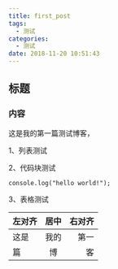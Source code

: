 ```yaml
---
title: first_post
tags:
  - 测试
categories:
  - 测试
date: 2018-11-20 10:51:43
---
```


## 标题

### 内容

这是我的第一篇测试博客，

1、列表测试

2、代码块测试

    console.log("hello world!");

3、表格测试

|左对齐|居中|右对齐|
|:-|:-:|-:|
|这是|我的|第一|
|篇|博|客|